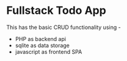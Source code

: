 # Fullstack Todo App

This has the basic CRUD functionality using -

- PHP as backend api
- sqlite as data storage
- javascript as frontend SPA
